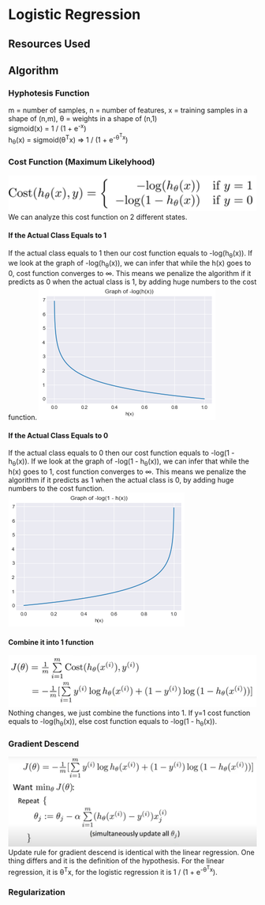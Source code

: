 # Logistic Regression
## Resources Used
## Algorithm
### Hyphotesis Function
m = number of samples, n = number of features, x = training samples in a shape of (n,m), θ = weights in a shape of (n,1) </br>
sigmoid(x) = 1 / (1 + e<sup>-x</sup>) </br>
h<sub>θ</sub>(x) = sigmoid(θ<sup>T</sup>x) => 1 / (1 + e<sup>-θ<sup>T</sup>x</sup>) </br>
### Cost Function (Maximum Likelyhood)
![alt text for screen readers](images/cost-function.png "Loss Function")
We can analyze this cost function on 2 different states.
#### If the Actual Class Equals to 1
If the actual class equals to 1 then our cost function equals to -log(h<sub>θ</sub>(x)). If we look at the graph of -log(h<sub>θ</sub>(x)), we can infer that while the h(x) goes to 0, cost function converges to &infin;. This means we penalize the algorithm if it predicts as 0 when the actual class is 1, by adding huge numbers to the cost function.
![alt text for screen readers](images/negative_logx.png "-log(h(x))") </br>
#### If the Actual Class Equals to 0
If the actual class equals to 0 then our cost function equals to -log(1 - h<sub>θ</sub>(x)). If we look at the graph of -log(1 - h<sub>θ</sub>(x)), we can infer that while the h(x) goes to 1, cost function converges to &infin;. This means we penalize the algorithm if it predicts as 1 when the actual class is 0, by adding huge numbers to the cost function.
![alt text for screen readers](images/negative_log_1-x.png "-log(1 - h(x))") </br>
#### Combine it into 1 function
![alt text for screen readers](images/simplified-cost.png "Combine Cost Functions") </br>
Nothing changes, we just combine the functions into 1. If y=1 cost function equals to -log(h<sub>θ</sub>(x)), else cost function equals to  -log(1 - h<sub>θ</sub>(x)).
### Gradient Descend
![alt text for screen readers](images/gradient-descend.png "Gradient Descend")
Update rule for gradient descend is identical with the linear regression. One thing differs and it is the definition of the hypothesis. For the linear regression, it is θ<sup>T</sup>x, for the logistic regression it is 1 / (1 + e<sup>-θ<sup>T</sup>x</sup>).
### Regularization
